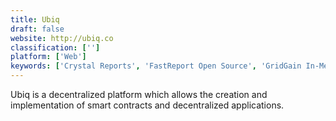 ```yaml
---
title: Ubiq
draft: false 
website: http://ubiq.co
classification: ['']
platform: ['Web']
keywords: ['Crystal Reports', 'FastReport Open Source', 'GridGain In-Memory Data Fabric', 'Kekker', 'KiniMetrix', 'Looker', 'Power BI For Office 365', 'Qlikview', 'ReportServer', 'SQL Server 2017', 'SharpDevelop Reports', 'Sisense', 'Tableau', 'Telerik Reporting', 'Valentina Reports', 'Windward AutoTag', 'Windward Studios', 'i-net Clear Reports']
---
```

Ubiq is a decentralized platform which allows the creation and implementation of smart contracts and decentralized applications.